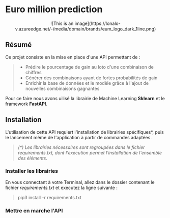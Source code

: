 # Euro million prediction

<p align="center">
   ![This is an image](https://lonalo-v.azureedge.net/-/media/domain/brands/eum_logo_dark_1line.png)
</p>


## Résumé

Ce projet consiste en la mise en place d'une API permettant de :
>   * Prédire le pourcentage de gain au loto d'une combinaison de chiffres 
>   * Générer des combinaisons ayant de fortes probabilités de gain
>   * Enrichir la base de données et le modèle grâce à l'ajout de nouvelles combinaisons gagnantes

Pour ce faire nous avons uilisé la librairie de Machine Learning __Sklearn__  et le framework __FastAPI__.

## Installation

L'utilisation de cette API requiert l'installation de librairies spécifiques*, puis le lancement même de l'application à partir de commandes adaptées. 

> *(\*) Les librairies nécessaires sont regroupées dans le fichier requirements.txt, dont l'execution permet l'installation de l'ensemble des éléments.*

### Installer les librairies

En vous connectant à votre Terminal, allez dans le dossier contenant le fichier *requirements.txt* et executez la ligne suivante :

> pip3 install -r requirements.txt

### Mettre en marche l'API
